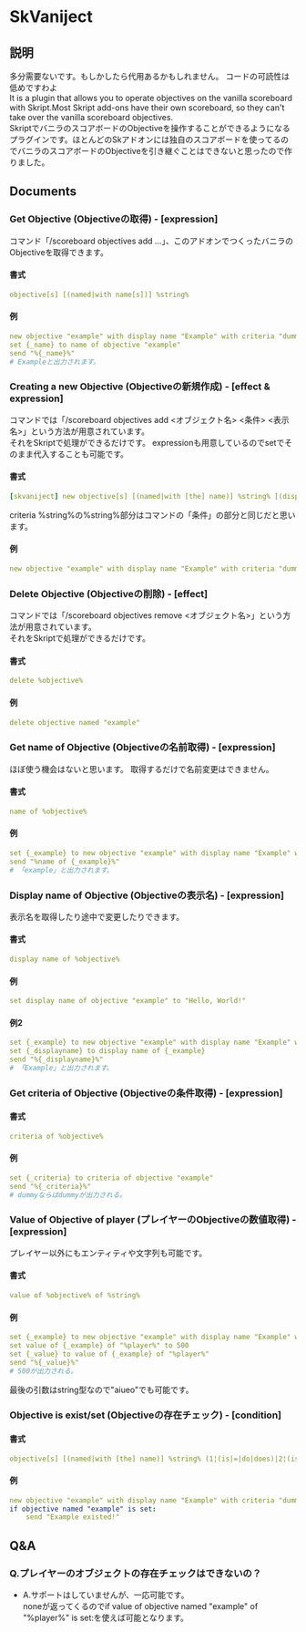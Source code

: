 # SkVaniject
## 説明
多分需要ないです。もしかしたら代用あるかもしれません。
コードの可読性は低めですわよ
<br />
It is a plugin that allows you to operate objectives on the vanilla scoreboard with Skript.Most Skript add-ons have their own scoreboard, so they can't take over the vanilla scoreboard objectives.
<br />
SkriptでバニラのスコアボードのObjectiveを操作することができるようになるプラグインです。ほとんどのSkアドオンには独自のスコアボードを使ってるのでバニラのスコアボードのObjectiveを引き継ぐことはできないと思ったので作りました。

## Documents

### Get Objective (Objectiveの取得) - [expression]
コマンド「/scoreboard objectives add ...」、このアドオンでつくったバニラのObjectiveを取得できます。

#### 書式
```yml
objective[s] [(named|with name[s])] %string%
```

#### 例
```yml
new objective "example" with display name "Example" with criteria "dummy"
set {_name} to name of objective "example"
send "%{_name}%"
# Exampleと出力されます。
```

### Creating a new Objective (Objectiveの新規作成) - [effect & expression]
コマンドでは「/scoreboard objectives add &lt;オブジェクト名&gt; &lt;条件&gt; &lt;表示名&gt;」という方法が用意されています。<br />
それをSkriptで処理ができるだけです。
expressionも用意しているのでsetでそのまま代入することも可能です。

#### 書式
```yml
[skvaniject] new objective[s] [(named|with [the] name)] %string% [(display( |-)named|with [the] display( |-)name) %string%] [with [the] criteria %string%]
```
criteria %string%の%string%部分はコマンドの「条件」の部分と同じだと思います。

#### 例
```yml
new objective "example" with display name "Example" with criteria "dummy"
```

### Delete Objective (Objectiveの削除) - [effect]
コマンドでは「/scoreboard objectives remove &lt;オブジェクト名&gt;」という方法が用意されています。<br />
それをSkriptで処理ができるだけです。

#### 書式
```yml
delete %objective%
```

#### 例
```yml
delete objective named "example"
```

### Get name of Objective (Objectiveの名前取得) - [expression]
ほぼ使う機会はないと思います。
取得するだけで名前変更はできません。

#### 書式
```yml
name of %objective%
```

#### 例
```yml
set {_example} to new objective "example" with display name "Example" with criteria "dummy"
send "%name of {_example}%"
# 「example」と出力されます。
```

### Display name of Objective (Objectiveの表示名) - [expression]
表示名を取得したり途中で変更したりできます。

#### 書式
```yml
display name of %objective%
```

#### 例
```yml
set display name of objective "example" to "Hello, World!"
```

#### 例2
```yml
set {_example} to new objective "example" with display name "Example" with criteria "dummy"
set {_displayname} to display name of {_example}
send "%{_displayname}%"
# 「Example」と出力されます。
```

### Get criteria of Objective (Objectiveの条件取得) - [expression]

#### 書式
```yml
criteria of %objective%
```

#### 例
```yml
set {_criteria} to criteria of objective "example"
send "%{_criteria}%"
# dummyならばdummyが出力される。
```

### Value of Objective of player (プレイヤーのObjectiveの数値取得) - [expression]
プレイヤー以外にもエンティティや文字列も可能です。
#### 書式
```yml
value of %objective% of %string%
```

#### 例
```yml
set {_example} to new objective "example" with display name "Example" with criteria "dummy"
set value of {_example} of "%player%" to 500
set {_value} to value of {_example} of "%player%"
send "%{_value}%"
# 500が出力される。
```
最後の引数はstring型なので"aiueo"でも可能です。

### Objective is exist/set (Objectiveの存在チェック) - [condition]

#### 書式
```yml
objective[s] [(named|with [the] name)] %string% (1¦(is|=|do|does)|2¦(is|do|does)(n't|[ ]not)) (exist|set)
```

#### 例
```yml
new objective "example" with display name "Example" with criteria "dummy"
if objective named "example" is set:
    send "Example existed!"
```
## Q&A
### Q.プレイヤーのオブジェクトの存在チェックはできないの？
- A.サポートはしていませんが、一応可能です。<br />noneが返ってくるのでif value of objective named "example" of "%player%" is set:を使えば可能となります。
